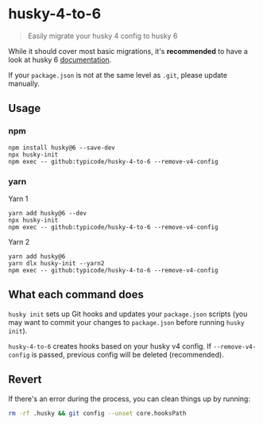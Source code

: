 # husky-4-to-6

> Easily migrate your husky 4 config to husky 6

While it should cover most basic migrations, it's **recommended** to have a look at husky 6 [documentation](https://typicode.github.io/husky).

If your `package.json` is not at the same level as `.git`, please update manually.

## Usage

### npm

```shell
npm install husky@6 --save-dev
npx husky-init
npm exec -- github:typicode/husky-4-to-6 --remove-v4-config
```

### yarn

Yarn 1

```shell
yarn add husky@6 --dev
npx husky-init
npm exec -- github:typicode/husky-4-to-6 --remove-v4-config
```

Yarn 2

```shell
yarn add husky@6
yarn dlx husky-init --yarn2
npm exec -- github:typicode/husky-4-to-6 --remove-v4-config
```

## What each command does

`husky init` sets up Git hooks and updates your `package.json` scripts (you may want to commit your changes to `package.json` before running `husky init`).

`husky-4-to-6` creates hooks based on your husky v4 config. If `--remove-v4-config` is passed, previous config will be deleted (recommended).

## Revert

If there's an error during the process, you can clean things up by running:

```sh
rm -rf .husky && git config --unset core.hooksPath
```
